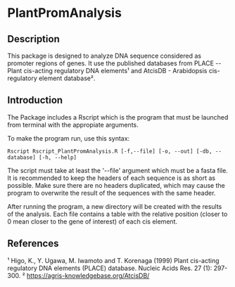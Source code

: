# PlantPromAnalysis

## Description

This package is designed to analyze DNA sequence considered as promoter regions of genes. It use the published databases from PLACE -- Plant cis-acting regulatory DNA elements¹ and AtcisDB - Arabidopsis cis-regulatory element database². 

## Introduction

The Package includes a Rscript which is the program that must be launched from terminal with the appropiate arguments. 

To make the program run, use this syntax:

	Rscript Rscript_PlantPromAnalysis.R [-f,--file] [-o, --out] [-db, --database] [-h, --help]

The script must take at least the '--file' argument which must be a fasta file. It is recommended to keep the headers of each sequence is as short as possible. Make sure there are no headers duplicated, which may cause the program to overwrite the result of the sequences with the same header.

After running the program, a new directory will be created with the results of the analysis. Each file contains a table with the relative position (closer to 0 mean closer to the gene of interest) of each cis element.  

## References

¹ Higo, K., Y. Ugawa, M. Iwamoto and T. Korenaga (1999) Plant cis-acting regulatory DNA elements (PLACE) database. Nucleic Acids Res. 27 (1): 297-300.
² https://agris-knowledgebase.org/AtcisDB/
